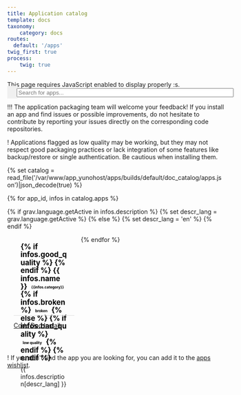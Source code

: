 ```yaml
---
title: Application catalog
template: docs
taxonomy:
    category: docs
routes:
  default: '/apps'
twig_first: true
process:
    twig: true
---
```


<div class="javascriptDisclaimer">
This page requires JavaScript enabled to display properly :s.
</div>

<div class="input-group">
    <span id="filter-app-icon" class="input-group-addon"><i class="fa fa-search"></i></span>
    <input id="filter-app-cards" type="text" class="form-control"  placeholder="Search for apps..." aria-describedby="basic-addon1"/>
</div>

!!! The application packaging team will welcome your feedback! If you install an app and find issues or possible improvements, do not hesitate to contribute by reporting your issues directly on the corresponding code repositories.

! Applications flagged as <span class="label label-warning label-as-badge">low quality</span> may be working, but they may not respect good packaging practices or lack integration of some features like backup/restore or single authentication. Be cautious when installing them.

{% set catalog = read_file('/var/www/app_yunohost/apps/builds/default/doc_catalog/apps.json')|json_decode(true) %}

<div id="app-cards-list" class="app-cards-list">
{% for app_id, infos in catalog.apps %}

{% if grav.language.getActive in infos.description %}
    {% set descr_lang = grav.language.getActive %}
{% else %}
    {% set descr_lang = 'en' %}
{% endif %}

<div class="app-card panel panel-default" data-appid="{{ app_id }}" data-level="{{ infos.level }}">
<div class="app-title">
{% if infos.good_quality %}
<i class="fa fa-star" style="color: gold"></i>
{% endif %}
{{ infos.name }} 
<span class="label label-default">{{infos.category}}</span>
{% if infos.broken %}
<span class="label label-error">broken</span>
{% else %}
{% if infos.bad_quality %}
<span class="label label-warning">low quality</span>
{% endif %}
{% endif %}
</div>
<div class="app-descr">{{ infos.description[descr_lang] }}</div>
<div class="app-footer">
<div class="app-buttons btn-group" role="group">

<a href="{{infos.url}}" target="_BLANK" type="button" class="btn btn-default col-sm-4"> <i class="fa fa-code"></i> Code </a>
<a href="app_{{app_id}}" target="_BLANK" type="button" class="btn btn-default col-sm-4"> <i class="fa fa-book"></i> Doc </a>
<a href="https://install-app.yunohost.org/?app={{app_id}}" target="_BLANK" type="button" class="btn btn-{% if infos.bad_quality %}error{% else %}success{% endif %} col-sm-4 active"> <i class="fa fa-plus"></i> Install </a>

</div>
</div>
</div>
{% endfor %}
</div>

! If you don't find the app you are looking for, you can add it to the [apps wishlist](/apps_wishlist).

<!--
Custom CSS for this page
-->

<style>
/*=================================================
 Search bar
=================================================*/
#filter-app-icon {
    padding: 6px 12px;
    margin-right: -2px;
    background-color: #f0f0f0;
}
#filter-app-cards, #app-cards-list {
    width:100%;
}

/*=================================================
 Force return space after card list
=================================================*/
#app-cards-list:after {
    content:'';
    display:block;
    clear: both;
}

/*=================================================
 App card
=================================================*/

#app-cards-list .app-card {
    margin-bottom:30px;
    width:28%;
    float:left;
    min-height: 1px;
    margin-right: 15px;
    margin-left: 15px;
    border-radius: 3px;
    position: relative;
    height: 230px;
}
#app-cards-list .app-title {
    margin-top: 0;
    margin-bottom: 5px;
    font-size: 1.2em;
    font-weight: 700;
    line-height: 1.1;
    color: black;
    padding: 1rem 1rem;
    padding-bottom: 0;
}
#app-cards-list .app-title .label {
    font-size: 0.5em;
    display: inline-block;
    vertical-align: middle;
    padding: 0.5em 0.6em;
    padding-bottom: 0.3em;
}

#app-cards-list .app-descr {
    height:120px;
    overflow: hidden;
    padding: 0.2rem 1rem;
}

#app-cards-list .app-footer {
   width:100%;
   position: absolute;
   bottom: 0;
}

/*===============================================
 App buttons
=================================================*/
#app-cards-list .app-buttons {
    border-top: 0.05rem solid #ddd;
    width:100%;
}
#app-cards-list .app-buttons > .btn {
    border: 0;
    font-size: 0.9em;
    line-height: 1.58;
}

#app-cards-list .app-buttons > .btn-default {
    color: #222;
}

#app-cards-list .app-buttons > .btn:first-child {
    border-right: 0.1rem solid #ddd;
}

/*===============================================*/
</style>



<!--
Javascript helpers
-->

<script>

$(document).ready(function () {

    $(".javascriptDisclaimer").hide();

    function filter() {

        var user_input_in_search_field = $('#filter-app-cards').val().toLowerCase();

        $('.app-card').each(function() {
            // This is where we actually define how apps are filtered:
            // we look for the name of the app (h3) and try to find the user input
            // + we check this app match the current quality filter
            var text = $(this).find('.app-title').text().toLowerCase() + " " + $(this).find('.app-descr').text().toLowerCase();
            if (text.indexOf(user_input_in_search_field) >= 0)
            {
                $(this).show();
            }
            else
            {
                $(this).hide();
            }
        });
    }

    console.log("test");
    function sort() {
        console.log("pwet");
        var sorted = $('.app-card').sort(function (a, b) {
            var level_a = Math.min(parseInt($(a).data('level')), 8);
            var level_b = Math.min(parseInt($(b).data('level')), 8);
            if (level_a > level_b)
            {
                return -1;
            }
            else if (level_a < level_b)
            {
                return 1;
            }
            else {
                var id_a = $(a).data('appid');
                var id_b = $(b).data('appid');
                return id_a > id_b ? 1 : -1;
            }
        });
        $("#app-cards-list").html(sorted);
    }

    //=================================================
    // Search & filter bar event
    //=================================================
    $('#filter-app-cards').keyup(filter);

    $('a[data-quality-filter]').on("click", function(){
        $('#current-quality-filter').text($(this).text());
        $('#current-quality-filter').data("filter", $(this).data("quality-filter"));
        filter();
    });

    sort();
    filter();

});
</script>
